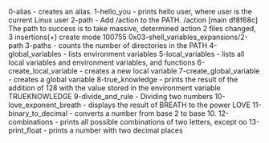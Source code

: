 0-alias - creates an alias.
1-hello_you - prints hello user, where user is the current Linux user
2-path - Add /action to the PATH. /action
[main df8f68c] The path to success is to take massive, determined action
 2 files changed, 3 insertions(+)
 create mode 100755 0x03-shell_variables_expansions/2-path
3-paths - counts the number of directories in the PATH
4-global_variables -  lists environment variables
5-local_variables - lists all local variables and environment variables, and functions
6-create_local_variable - creates a new local variable
7-create_global_variable - creates a global variable
8-true_knowledge - prints the result of the addition of 128 with the value stored in the environment variable TRUEKNOWLEDGE
9-divide_and_rule - Dividing two numbers
10-love_exponent_breath - displays the result of BREATH to the power LOVE
11-binary_to_decimal - converts a number from base 2 to base 10.
12-combinations -  prints all possible combinations of two letters, except oo
13-print_float - prints a number with two decimal places
